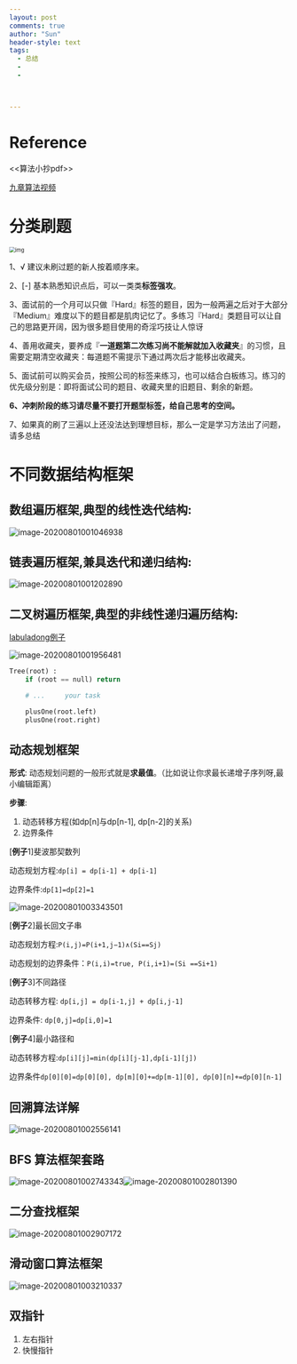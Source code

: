 ```yaml
---
layout: post
comments: true
author: "Sun"
header-style: text
tags:
  - 总结
  - 
  - 



---
```


# Reference

<<算法小抄pdf>>

[九章算法视频](https://www.bilibili.com/video/BV1i64y1u7Me/)


# 分类刷题

<img src="/img/in-post/20_07/v2-58b8892ba8db8bb452db88ec329e1dcd_1440w-20200808155245207.jpg" alt="img" style="zoom: 67%;" />

1、√ 建议未刷过题的新人按着顺序来。 

2、[-] 基本熟悉知识点后，可以一类类**标签强攻**。

3、面试前的一个月可以只做『Hard』标签的题目，因为一般两遍之后对于大部分『Medium』难度以下的题目都是肌肉记忆了。多练习『Hard』类题目可以让自己的思路更开阔，因为很多题目使用的奇淫巧技让人惊讶

4、善用收藏夹，要养成『**一道题第二次练习尚不能解就加入收藏夹**』的习惯，且需要定期清空收藏夹：每道题不需提示下通过两次后才能移出收藏夹。

5、面试前可以购买会员，按照公司的标签来练习，也可以结合白板练习。练习的优先级分别是：即将面试公司的题目、收藏夹里的旧题目、剩余的新题。

**6、冲刺阶段的练习请尽量不要打开题型标签，给自己思考的空间。**

7、如果真的刷了三遍以上还没法达到理想目标，那么一定是学习方法出了问题，请多总结

# 不同数据结构框架

## 数组遍历框架,典型的线性迭代结构:

![image-20200801001046938](/img/in-post/20_07/image-20200801001046938.png)

## 链表遍历框架,兼具迭代和递归结构:

![image-20200801001202890](/img/in-post/20_07/image-20200801001202890.png)

## 二叉树遍历框架,典型的非线性递归遍历结构:

[labuladong例子](https://leetcode-cn.com/problems/same-tree/solution/xie-shu-suan-fa-de-tao-lu-kuang-jia-by-wei-lai-bu-/)

![image-20200801001956481](/img/in-post/20_07/image-20200801001956481.png)

```python
Tree(root) :
    if (root == null) return

    # ...     your task

    plusOne(root.left)
    plusOne(root.right)
```

## 动态规划框架

**形式**: 动态规划问题的一般形式就是**求最值**。（比如说让你求最⻓递增子序列呀,最小编辑距离）

**步骤**:

1. 动态转移方程(如dp[n]与dp[n-1], dp[n-2]的关系)
2. 边界条件

[**例子**1]斐波那契数列

动态规划方程:`dp[i] = dp[i-1] + dp[i-1]`

边界条件:`dp[1]=dp[2]=1`

![image-20200801003343501](/img/in-post/20_07/image-20200801003343501.png)

[**例子**2]最长回文子串

动态规划方程:`P(i,j)=P(i+1,j−1)∧(Si==Sj)`

动态规划的边界条件：`P(i,i)=true, P(i,i+1)=(Si ==Si+1)`

[**例子**3]不同路径

动态转移方程: `dp[i,j] = dp[i-1,j] + dp[i,j-1]`

边界条件: `dp[0,j]=dp[i,0]=1`

[**例子**4]最小路径和

动态转移方程:`dp[i][j]=min(dp[i][j-1],dp[i-1][j])`

边界条件`dp[0][0]=dp[0][0], dp[m][0]+=dp[m-1][0], dp[0][n]+=dp[0][n-1]`

## 回溯算法详解

![image-20200801002556141](/img/in-post/20_07/image-20200801002556141.png)

## BFS 算法框架套路

![image-20200801002743343](/img/in-post/20_07/image-20200801002743343.png)![image-20200801002801390](/img/in-post/20_07/image-20200801002801390.png)

## 二分查找框架

![image-20200801002907172](/img/in-post/20_07/image-20200801002907172.png)

## 滑动窗口算法框架

![image-20200801003210337](/img/in-post/20_07/image-20200801003210337.png)

## 双指针

1. 左右指针
2. 快慢指针































